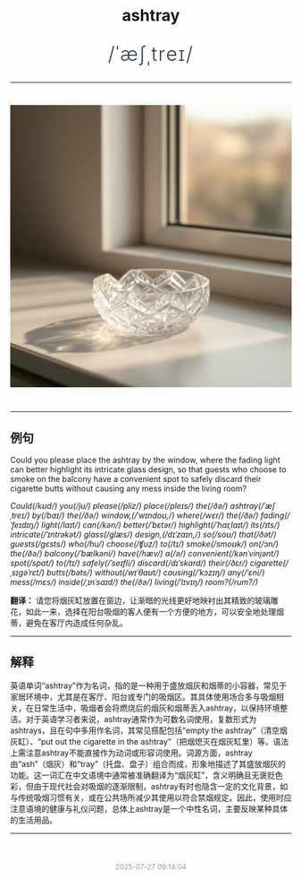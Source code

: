 <div align="center">

# ashtray

<div style="margin: 30px 0;">
<h1 style="font-size: 2.5em; font-weight: 300; letter-spacing: 2px; margin: 0; color: #2c3e50;">
/ˈæʃˌtreɪ/
</h1>
</div>

</div>

---

<div align="center" style="margin: 40px 0;">

![ashtray](images/ashtray.png)

</div>

---

## 例句

Could you please place the ashtray by the window, where the fading light can better highlight its intricate glass design, so that guests who choose to smoke on the balcony have a convenient spot to safely discard their cigarette butts without causing any mess inside the living room?

*Could(/kʊd/) you(/ju/) please(/pliz/) place(/pleɪs/) the(/ðə/) ashtray(/ˈæʃˌtreɪ/) by(/baɪ/) the(/ðə/) window,(/ˈwɪndoʊ,/) where(/wɛr/) the(/ðə/) fading(/ˈfeɪdɪŋ/) light(/laɪt/) can(/kən/) better(/ˈbɛtər/) highlight(/ˈhaɪˌlaɪt/) its(/ɪts/) intricate(/ˈɪntrəkət/) glass(/glæs/) design,(/dɪˈzaɪn,/) so(/soʊ/) that(/ðət/) guests(/gɛsts/) who(/hu/) choose(/ʧuz/) to(/tɪ/) smoke(/smoʊk/) on(/ɔn/) the(/ðə/) balcony(/ˈbælkəni/) have(/hæv/) a(/ə/) convenient(/kənˈvinjənt/) spot(/spɑt/) to(/tɪ/) safely(/ˈseɪfli/) discard(/dɪˈskɑrd/) their(/ðɛr/) cigarette(/ˌsɪgəˈrɛt/) butts(/bəts/) without(/wɪˈθaʊt/) causing(/ˈkɔzɪŋ/) any(/ˈɛni/) mess(/mɛs/) inside(/ˌɪnˈsaɪd/) the(/ðə/) living(/ˈlɪvɪŋ/) room?(/rum?/)*

**翻译：** 请您将烟灰缸放置在窗边，让渐暗的光线更好地映衬出其精致的玻璃雕花，如此一来，选择在阳台吸烟的客人便有一个方便的地方，可以安全地处理烟蒂，避免在客厅内造成任何杂乱。

---

## 解释

英语单词“ashtray”作为名词，指的是一种用于盛放烟灰和烟蒂的小容器，常见于家居环境中，尤其是在客厅、阳台或专门的吸烟区。其具体使用场合多与吸烟相关，在日常生活中，吸烟者会将燃烧后的烟灰和烟蒂丢入ashtray，以保持环境整洁。对于英语学习者来说，ashtray通常作为可数名词使用，复数形式为ashtrays，且在句中多用作名词，其常见搭配包括“empty the ashtray”（清空烟灰缸）、“put out the cigarette in the ashtray”（把烟熄灭在烟灰缸里）等。语法上需注意ashtray不能直接作为动词或形容词使用。词源方面，ashtray由“ash”（烟灰）和“tray”（托盘、盘子）组合而成，形象地描述了其盛放烟灰的功能。这一词汇在中文语境中通常被准确翻译为“烟灰缸”，含义明确且无褒贬色彩，但由于现代社会对吸烟的逐渐限制，ashtray有时也隐含一定的文化背景，如与传统吸烟习惯有关，或在公共场所减少其使用以符合禁烟规定。因此，使用时应注意语境的健康与礼仪问题，总体上ashtray是一个中性名词，主要反映某种具体的生活用品。


---

<div align="center" style="margin-top: 50px;">
<small style="color: #999; font-size: 0.9em;">2025-07-27 09:14:04</small>
</div>
